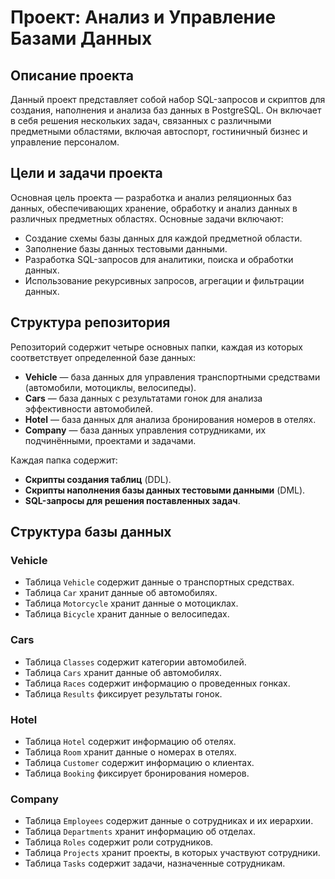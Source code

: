 # Проект: Анализ и Управление Базами Данных

## Описание проекта
Данный проект представляет собой набор SQL-запросов и скриптов для создания, наполнения и анализа баз данных в PostgreSQL. Он включает в себя решения нескольких задач, связанных с различными предметными областями, включая автоспорт, гостиничный бизнес и управление персоналом.

## Цели и задачи проекта
Основная цель проекта — разработка и анализ реляционных баз данных, обеспечивающих хранение, обработку и анализ данных в различных предметных областях. Основные задачи включают:
- Создание схемы базы данных для каждой предметной области.
- Заполнение базы данных тестовыми данными.
- Разработка SQL-запросов для аналитики, поиска и обработки данных.
- Использование рекурсивных запросов, агрегации и фильтрации данных.

## Структура репозитория
Репозиторий содержит четыре основных папки, каждая из которых соответствует определенной базе данных:

- **Vehicle** — база данных для управления транспортными средствами (автомобили, мотоциклы, велосипеды).
- **Сars** — база данных с результатами гонок для анализа эффективности автомобилей.
- **Hotel** — база данных для анализа бронирования номеров в отелях.
- **Company** — база данных управления сотрудниками, их подчинёнными, проектами и задачами.

Каждая папка содержит:
- **Скрипты создания таблиц** (DDL).
- **Скрипты наполнения базы данных тестовыми данными** (DML).
- **SQL-запросы для решения поставленных задач**.

## Структура базы данных
### Vehicle
- Таблица `Vehicle` содержит данные о транспортных средствах.
- Таблица `Car` хранит данные об автомобилях.
- Таблица `Motorcycle` хранит данные о мотоциклах.
- Таблица `Bicycle` хранит данные о велосипедах.

### Cars
- Таблица `Classes` содержит категории автомобилей.
- Таблица `Cars` хранит данные об автомобилях.
- Таблица `Races` содержит информацию о проведенных гонках.
- Таблица `Results` фиксирует результаты гонок.

### Hotel
- Таблица `Hotel` содержит информацию об отелях.
- Таблица `Room` хранит данные о номерах в отелях.
- Таблица `Customer` содержит информацию о клиентах.
- Таблица `Booking` фиксирует бронирования номеров.

### Company
- Таблица `Employees` содержит данные о сотрудниках и их иерархии.
- Таблица `Departments` хранит информацию об отделах.
- Таблица `Roles` содержит роли сотрудников.
- Таблица `Projects` хранит проекты, в которых участвуют сотрудники.
- Таблица `Tasks` содержит задачи, назначенные сотрудникам.
